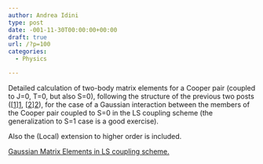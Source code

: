 ```yaml
---
author: Andrea Idini
type: post
date: -001-11-30T00:00:00+00:00
draft: true
url: /?p=100
categories:
  - Physics

---
```

Detailed calculation of two-body matrix elements for a Cooper pair (coupled to J=0, T=0, but also S=0), following the structure of the previous two posts ([[1]][1], [[2]][2]), for the case of a Gaussian interaction between the members of the Cooper pair coupled to S=0 in the LS coupling scheme (the generalization to S=1 case is a good exercise).

Also the (Local) extension to higher order is included.

[Gaussian Matrix Elements in LS coupling scheme.][3]

 [1]: http://www.phme.it/wilt/2014/11/29/example-of-calculation/%20
 [2]: http://www.phme.it/wilt/2014/12/11/calculation-for-gaussian-matrix-elements/
 [3]: http://www.phme.it/wp-content/uploads/sites/4/2015/01/Scanned-multifunction-device1.pdf